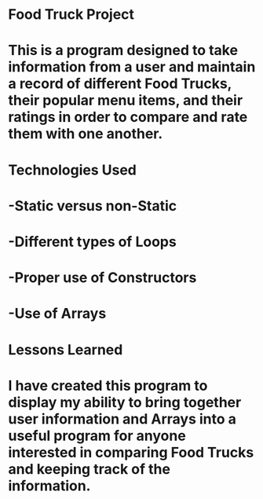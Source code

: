 # Food Truck Project
# This is a program designed to take information from a user and maintain a record of different Food Trucks, their popular menu items, and their ratings in order to compare and rate them with one another.
# Technologies Used
# -Static versus non-Static
# -Different types of Loops
# -Proper use of Constructors
# -Use of Arrays
# Lessons Learned
# I have created this program to display my ability to bring together user information and Arrays into a useful program for anyone interested in comparing Food Trucks and keeping track of the information.
